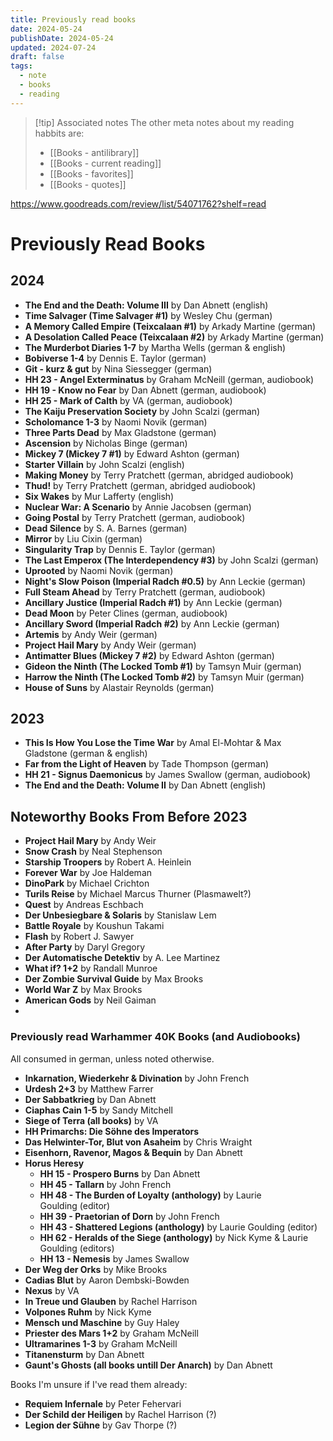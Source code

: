 ```yaml
---
title: Previously read books
date: 2024-05-24
publishDate: 2024-05-24
updated: 2024-07-24
draft: false
tags:
  - note
  - books
  - reading
---
```


> [!tip] Associated notes
> The other meta notes about my reading habbits are:
> - [[Books - antilibrary]]
> - [[Books - current reading]]
> - [[Books - favorites]]
> - [[Books - quotes]]

https://www.goodreads.com/review/list/54071762?shelf=read
 
# Previously Read Books

## 2024

- **The End and the Death: Volume III** by Dan Abnett (english)
- **Time Salvager (Time Salvager #1)** by Wesley Chu (german)
- **A Memory Called Empire (Teixcalaan #1)** by Arkady Martine (german)
- **A Desolation Called Peace (Teixcalaan #2)** by Arkady Martine (german)
- **The Murderbot Diaries 1-7** by Martha Wells (german & english)
- **Bobiverse 1-4** by Dennis E. Taylor (german)
- **Git - kurz & gut** by Nina Siessegger (german)
- **HH 23 - Angel Exterminatus** by Graham McNeill (german, audiobook)
- **HH 19 - Know no Fear** by Dan Abnett (german, audiobook)
- **HH 25 - Mark of Calth** by VA (german, audiobook)
- **The Kaiju Preservation Society** by John Scalzi (german)
- **Scholomance 1-3** by Naomi Novik (german)
- **Three Parts Dead** by Max Gladstone (german)
- **Ascension** by Nicholas Binge (german)
- **Mickey 7 (Mickey 7 #1)** by Edward Ashton (german)
- **Starter Villain** by John Scalzi (english)
- **Making Money** by Terry Pratchett (german, abridged audiobook)
- **Thud!** by Terry Pratchett (german, abridged audiobook)
- **Six Wakes** by Mur Lafferty (english)
- **Nuclear War: A Scenario** by Annie Jacobsen (german)
- **Going Postal** by Terry Pratchett (german, audiobook)
- **Dead Silence** by S. A. Barnes (german)
- **Mirror** by Liu Cixin (german)
- **Singularity Trap** by Dennis E. Taylor (german)
- **The Last Emperox (The Interdependency #3)** by John Scalzi (german)
- **Uprooted** by Naomi Novik (german)
- **Night's Slow Poison (Imperial Radch #0.5)** by Ann Leckie (german)
- **Full Steam Ahead** by Terry Pratchett (german, audiobook)
- **Ancillary Justice (Imperial Radch #1)** by Ann Leckie (german)
- **Dead Moon** by Peter Clines (german, audiobook)
- **Ancillary Sword (Imperial Radch #2)** by Ann Leckie (german)
- **Artemis** by Andy Weir (german)
- **Project Hail Mary** by Andy Weir (german)
- **Antimatter Blues (Mickey 7 #2)** by Edward Ashton (german)
- **Gideon the Ninth (The Locked Tomb #1)** by Tamsyn Muir (german)
- **Harrow the Ninth (The Locked Tomb #2)** by Tamsyn Muir (german)
- **House of Suns**  by Alastair Reynolds (german)

## 2023

- **This Is How You Lose the Time War** by Amal El-Mohtar & Max Gladstone (german & english)
- **Far from the Light of Heaven** by Tade Thompson (german)
- **HH 21 - Signus Daemonicus** by James Swallow (german, audiobook)
- **The End and the Death: Volume II** by Dan Abnett (english)

## Noteworthy Books From Before 2023

- **Project Hail Mary** by Andy Weir
- **Snow Crash** by Neal Stephenson
- **Starship Troopers** by Robert A. Heinlein
- **Forever War** by Joe Haldeman
- **DinoPark** by Michael Crichton
- **Turils Reise** by Michael Marcus Thurner (Plasmawelt?)
- **Quest** by Andreas Eschbach
- **Der Unbesiegbare & Solaris** by Stanislaw Lem
- **Battle Royale** by Koushun Takami
- **Flash** by Robert J. Sawyer
- **After Party** by Daryl Gregory
- **Der Automatische Detektiv** by A. Lee Martinez
- **What if? 1+2** by Randall Munroe
- **Der Zombie Survival Guide** by Max Brooks
- **World War Z** by Max Brooks
- **American Gods** by Neil Gaiman
- 

### Previously read Warhammer 40K Books (and Audiobooks)

All consumed in german, unless noted otherwise.

- **Inkarnation, Wiederkehr & Divination** by John French
- **Urdesh 2+3** by Matthew Farrer
- **Der Sabbatkrieg** by Dan Abnett
- **Ciaphas Cain 1-5** by Sandy Mitchell
- **Siege of Terra (all books)** by VA
- **HH Primarchs: Die Söhne des Imperators**
- **Das Helwinter-Tor, Blut von Asaheim** by Chris Wraight
- **Eisenhorn, Ravenor, Magos & Bequin** by Dan Abnett
- **Horus Heresy**
	- **HH 15 - Prospero Burns** by Dan Abnett
	- **HH 45 - Tallarn** by John French
	- **HH 48 - The Burden of Loyalty (anthology)** by Laurie Goulding (editor)
	- **HH 39 - Praetorian of Dorn** by John French
	- **HH 43 - Shattered Legions (anthology)** by Laurie Goulding (editor)
	- **HH 62 - Heralds of the Siege (anthology)** by Nick Kyme & Laurie Goulding (editors)
	- **HH 13 - Nemesis** by James Swallow
- **Der Weg der Orks** by Mike Brooks
- **Cadias Blut** by Aaron Dembski-Bowden
- **Nexus** by VA
- **In Treue und Glauben** by Rachel Harrison
- **Volpones Ruhm** by Nick Kyme
- **Mensch und Maschine** by Guy Haley
- **Priester des Mars 1+2** by Graham McNeill
- **Ultramarines 1-3** by Graham McNeill
- **Titanensturm** by Dan Abnett
- **Gaunt's Ghosts (all books untill Der Anarch)** by Dan Abnett

Books I'm unsure if I've read them already:

- **Requiem Infernale** by Peter Fehervari
- **Der Schild der Heiligen** by Rachel Harrison (?)
- **Legion der Sühne** by Gav Thorpe (?)
